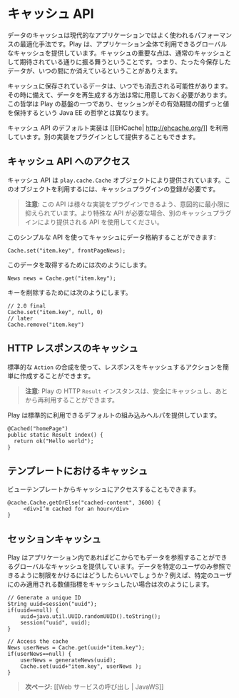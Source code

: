 <!-- translated -->
<!--
# The Play cache API
-->
# キャッシュ API

<!--
Caching data is a typical optimization in modern applications, and so Play provides a global cache. An important point about the cache is that it behaves just like a cache should: the data you just stored may just go missing.
-->
データのキャッシュは現代的なアプリケーションではよく使われるパフォーマンスの最適化手法です。Play は、アプリケーション全体で利用できるグローバルなキャッシュを提供しています。キャッシュの重要な点は、通常のキャッシュとして期待されている通りに振る舞うということです。つまり、たった今保存したデータが、いつの間にか消えているということがありえます。

<!--
For any data stored in the cache, a regeneration strategy needs to be put in place in case the data goes missing. This philosophy is one of the fundamentals behind Play, and is different from Java EE, where the session is expected to retain values throughout its lifetime. 
-->
キャッシュに保存されているデータは、いつでも消去される可能性があります。その時に備えて、データを再生成する方法は常に用意しておく必要があります。この哲学は Play の基盤の一つであり、セッションがその有効期間の間ずっと値を保持するという Java EE の哲学とは異なります。

<!--
The default implementation of the cache API uses [[EHCache| http://ehcache.org/]]. You can also provide your own implementation via a plugin.
-->
キャッシュ API のデフォルト実装は [[EHCache| http://ehcache.org/]] を利用しています。別の実装をプラグインとして提供することもできます。

<!--
## Accessing the Cache API
-->
## キャッシュ API へのアクセス

<!--
The cache API is provided by the `play.cache.Cache` object. This requires a cache plugin to be registered.
-->
キャッシュ API は `play.cache.Cache` オブジェクトにより提供されています。このオブジェクトを利用するには、キャッシュプラグインの登録が必要です。

<!--
> **Note:** The API is intentionally minimal to allow various implementations to be plugged in. If you need a more specific API, use the one provided by your Cache plugin.
-->
> **注意:** この API は様々な実装をプラグインできるよう、意図的に最小限に抑えられています。より特殊な API が必要な場合、別のキャッシュプラグインにより提供される API を使用してください。

<!--
Using this simple API you can store data in the cache:
-->
このシンプルな API を使ってキャッシュにデータ格納することができます:

```
Cache.set("item.key", frontPageNews);
```

<!--
You can retrieve the data later:
-->
このデータを取得するためには次のようにします。

```
News news = Cache.get("item.key");
```

<!--
How to remove the key is as follows.
-->
キーを削除するためには次のようにします。

```
// 2.0 final
Cache.set("item.key", null, 0)
// later
Cache.remove("item.key")

```

<!--
## Caching HTTP responses
-->
## HTTP レスポンスのキャッシュ

<!--
You can easily create a smart cached action using standard `Action` composition. 
-->
標準的な `Action` の合成を使って、レスポンスをキャッシュするアクションを簡単に作成することができます。

<!--
> **Note:** Play HTTP `Result` instances are safe to cache and reuse later.
-->
> **注意:** Play の HTTP `Result` インスタンスは、安全にキャッシュし、あとから再利用することができます。

<!--
Play provides a default built-in helper for the standard case:
-->
Play は標準的に利用できるデフォルトの組み込みヘルパを提供しています。

```
@Cached("homePage")
public static Result index() {
  return ok("Hello world");
}
```

<!--
## Caching in templates  
-->
## テンプレートにおけるキャッシュ

<!--
You may also access the cache from a view template.
-->
ビューテンプレートからキャッシュにアクセスすることもできます。

```
@cache.Cache.getOrElse("cached-content", 3600) {
     <div>I’m cached for an hour</div>
}
```

<!--
## Session cache
-->
## セッションキャッシュ

<!--
Play provides a global cache, whose data are visible to anybody. How would one restrict visibility to a given user? For instance you may want to cache metrics that only apply to a given user.
-->
Play はアプリケーション内であればどこからでもデータを参照することができるグローバルなキャッシュを提供しています。データを特定のユーザのみ参照できるように制限をかけるにはどうしたらいいでしょうか？例えば、特定のユーザにのみ適用される数値指標をキャッシュしたい場合は次のようにします。

```
// Generate a unique ID
String uuid=session("uuid");
if(uuid==null) {
	uuid=java.util.UUID.randomUUID().toString();
	session("uuid", uuid);
}

// Access the cache
News userNews = Cache.get(uuid+"item.key");
if(userNews==null) {
	userNews = generateNews(uuid);
	Cache.set(uuid+"item.key", userNews );
}
```

<!--
> **Next:** [[Calling web services | JavaWS]]
-->
> **次ページ:** [[Web サービスの呼び出し | JavaWS]]
